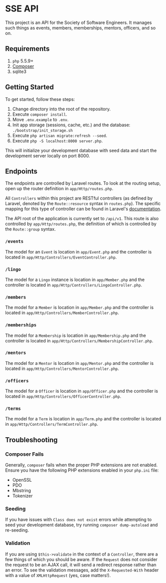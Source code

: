 # SSE API

This project is an API for the Society of Software Engineers. It manages such
things as events, members, memberships, mentors, officers, and so on.

## Requirements

1. `php` 5.5.9+
1. [Composer](http://getcomposer.org)
1. sqlite3

## Getting Started

To get started, follow these steps:

1. Change directory into the root of the repository.
1. Execute `composer install`.
1. Move `.env.example` to `.env`.
1. Init app storage (sessions, cache, etc.) and the database: `./bootstrap/init_storage.sh`
1. Execute `php artisan migrate:refresh --seed`.
1. Execute `php -S localhost:8000 server.php`.

This will initialize your development database with seed data and start the
development server locally on port 8000.

## Endpoints

The endpoints are controlled by Laravel routes. To look at the routing setup,
open up the router definition in `app/Http/routes.php`.

All `Controllers` within this project are RESTful controllers (as defined by
Laravel, denoted by the `Route::resource` syntax in `routes.php`). The specific
mapping for this type of controller can be found in Laravel's [documentation](http://laravel.com/docs/5.1/controllers#restful-resource-controllers).

The API root of the application is currently set to `/api/v1`. This route is
also controlled by `app/Http/routes.php`, the definition of which is controlled
by the `Route::group` syntax.

### `/events`

The model for an `Event` is location in `app/Event.php` and the controller is
located in `app/Http/Controllers/EventController.php`.

### `/lingo`

The model for a `Lingo` instance is location in `app/Member.php` and the
controller is located in `app/Http/Controllers/LingoController.php`.

### `/members`

The model for a `Member` is location in `app/Member.php` and the controller is
located in `app/Http/Controllers/MemberController.php`.

### `/memberships`

The model for a `Membership` is location in `app/Membership.php` and the
controller is located in `app/Http/Controllers/MembershipController.php`.

### `/mentors`

The model for a `Mentor` is location in `app/Mentor.php` and the
controller is located in `app/Http/Controllers/MentorController.php`.

### `/officers`

The model for a `Officer` is location in `app/Officer.php` and the controller is
located in `app/Http/Controllers/OfficerController.php`.

### `/terms`

The model for a `Term` is location in `app/Term.php` and the controller is
located in `app/Http/Controllers/TermController.php`.

## Troubleshooting

### Composer Fails

Generally, `composer` fails when the proper PHP extensions are not enabled.
Ensure you have the following PHP extensions enabled in your `php.ini` file:

* OpenSSL
* PDO
* Mbstring
* Tokenizer

### Seeding

If you have issues with `Class does not exist` errors while attempting to seed
your development database, try running `composer dump-autoload` and re-seeding.

### Validation

If you are using `$this->validate` in the context of a `Controller`, there are
a few things of which you should be aware. If the `Request` does not consider
the request to be an AJAX call, it will send a redirect response rather than
an error. To see the validation messages, add the `X-Requested-With` header with
a value of `XMLHttpRequest` (yes, case matters!).
